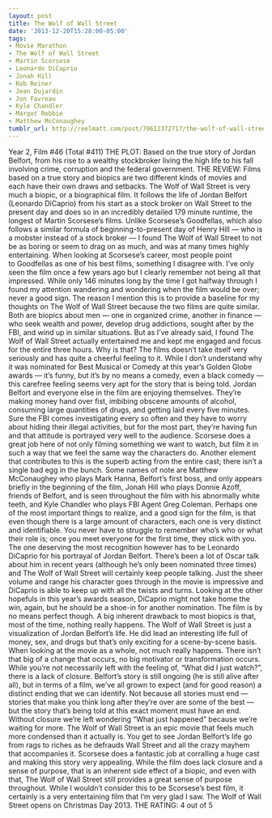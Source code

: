 ```yaml
---
layout: post
title: The Wolf of Wall Street
date: '2013-12-20T15:28:00-05:00'
tags:
- Movie Marathon
- The Wolf of Wall Street
- Martin Scorsese
- Leonardo DiCaprio
- Jonah Hill
- Rob Reiner
- Jean Dujardin
- Jon Favreau
- Kyle Chandler
- Margot Robbie
- Matthew McConaughey
tumblr_url: http://reelmatt.com/post/70612372717/the-wolf-of-wall-street
---
```



Year 2, Film #46 (Total #411)
THE PLOT: Based on the true story of Jordan Belfort, from his rise to a wealthy stockbroker living the high life to his fall involving crime, corruption and the federal government.
THE REVIEW: Films based on a true story and biopics are two different kinds of movies and each have their own draws and setbacks. The Wolf of Wall Street is very much a biopic, or a biographical film. It follows the life of Jordan Belfort (Leonardo DiCaprio) from his start as a stock broker on Wall Street to the present day and does so in an incredibly detailed 179 minute runtime, the longest of Martin Scorsese’s films. Unlike Scorsese’s Goodfellas, which also follows a similar formula of beginning-to-present day of Henry Hill — who is a mobster instead of a stock broker — I found The Wolf of Wall Street to not be as boring or seem to drag on as much, and was at many times highly entertaining.
When looking at Scorsese’s career, most people point to Goodfellas as one of his best films, something I disagree with. I’ve only seen the film once a few years ago but I clearly remember not being all that impressed. While only 146 minutes long by the time I got halfway through I found my attention wandering and wondering when the film would be over; never a good sign. The reason I mention this is to provide a baseline for my thoughts on The Wolf of Wall Street because the two films are quite similar. Both are biopics about men — one in organized crime, another in finance — who seek wealth and power, develop drug addictions, sought after by the FBI, and wind up in similar situations. But as I’ve already said, I found The Wolf of Wall Street actually entertained me and kept me engaged and focus for the entire three hours. Why is that?
The films doesn’t take itself very seriously and has quite a cheerful feeling to it. While I don’t understand why it was nominated for Best Musical or Comedy at this year’s Golden Globe awards — it’s funny, but it’s by no means a comedy, even a black comedy — this carefree feeling seems very apt for the story that is being told. Jordan Belfort and everyone else in the film are enjoying themselves. They’re making money hand over fist, imbibing obscene amounts of alcohol, consuming large quantities of drugs, and getting laid every five minutes. Sure the FBI comes investigating every so often and they have to worry about hiding their illegal activities, but for the most part, they’re having fun and that attitude is portrayed very well to the audience. Scorsese does a great job here of not only filming something we want to watch, but film it in such a way that we feel the same way the characters do.
Another element that contributes to this is the superb acting from the entire cast; there isn’t a single bad egg in the bunch. Some names of note are Matthew McConaughey who plays Mark Hanna, Belfort’s first boss, and only appears briefly in the beginning of the film, Jonah Hill who plays Donnie Azoff, friends of Belfort, and is seen throughout the film with his abnormally white teeth, and Kyle Chandler who plays FBI Agent Greg Coleman. Perhaps one of the most important things to realize, and a good sign for the film, is that even though there is a large amount of characters, each one is very distinct and identifiable. You never have to struggle to remember who’s who or what their role is; once you meet everyone for the first time, they stick with you. The one deserving the most recognition however has to be Leonardo DiCaprio for his portrayal of Jordan Belfort. There’s been a lot of Oscar talk about him in recent years (although he’s only been nominated three times) and The Wolf of Wall Street will certainly keep people talking. Just the sheer volume and range his character goes through in the movie is impressive and DiCaprio is able to keep up with all the twists and turns. Looking at the other hopefuls in this year’s awards season, DiCaprio might not take home the win, again, but he should be a shoe-in for another nomination.
The film is by no means perfect though. A big inherent drawback to most biopics is that, most of the time, nothing really happens. The Wolf of Wall Street is just a visualization of Jordan Belfort’s life. He did lead an interesting life full of money, sex, and drugs but that’s only exciting for a scene-by-scene basis. When looking at the movie as a whole, not much really happens. There isn’t that big of a change that occurs, no big motivator or transformation occurs. While you’re not necessarily left with the feeling of, “What did I just watch?”, there is a lack of closure. Belfort’s story is still ongoing (he is still alive after all), but in terms of a film, we’ve all grown to expect (and for good reason) a distinct ending that we can identify. Not because all stories must end — stories that make you think long after they’re over are some of the best — but the story that’s being told at this exact moment must have an end. Without closure we’re left wondering “What just happened” because we’re waiting for more.
The Wolf of Wall Street is an epic movie that feels much more condensed than it actually is. You get to see Jordan Belfort’s life go from rags to riches as he defrauds Wall Street and all the crazy mayhem that accompanies it. Scorsese does a fantastic job at corralling a huge cast and making this story very appealing. While the film does lack closure and a sense of purpose, that is an inherent side effect of a biopic, and even with that, The Wolf of Wall Street still provides a great sense of purpose throughout. While I wouldn’t consider this to be Scorsese’s best film, it certainly is a very entertaining film that I’m very glad I saw.
The Wolf of Wall Street opens on Christmas Day 2013.
THE RATING: 4 out of 5 
